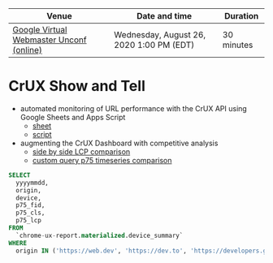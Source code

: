 Venue | Date and time | Duration
-- | -- | --
[Google Virtual Webmaster Unconf (online)](https://events.withgoogle.com/virtual-webmaster-unconference/) | Wednesday, August 26, 2020 1:00 PM (EDT) | 30 minutes

# CrUX Show and Tell

- automated monitoring of URL performance with the CrUX API using Google Sheets and Apps Script
  - [sheet](https://docs.google.com/spreadsheets/d/1orZNj4MRVgDeBWyrMCnyKl4gBNU-HouePo2jv2VTvc4/edit?usp=sharing)
  - [script](https://github.com/GoogleChrome/CrUX/blob/master/gs/crux-api.gs)
- augmenting the CrUX Dashboard with competitive analysis
  - [side by side LCP comparison](https://datastudio.google.com/s/t-qKAY_u-cc)
  - [custom query p75 timeseries comparison](https://datastudio.google.com/s/k5gyJ2eqonY)
  
```sql
SELECT
  yyyymmdd,
  origin,
  device,
  p75_fid,
  p75_cls,
  p75_lcp
FROM
  `chrome-ux-report.materialized.device_summary`
WHERE
  origin IN ('https://web.dev', 'https://dev.to', 'https://developers.google.com')
```
